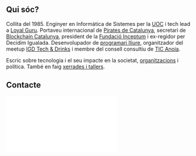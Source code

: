 <!--
body_class: h-card vcard
-->
## Qui sóc?

Collita del <time datetime="1985-09-23" class="dt-bday">1985</time>. <span class="p-role role">Enginyer en Informàtica de Sistemes</span> per la <a class="p-org org h-card" href="https://www.uoc.edu/">UOC</a> i <span class="p-role role">tech lead</span> a <a class="p-org org h-card" href="https://loyal.guru">Loyal Guru</a>. <span class="p-role role">Portaveu internacional</span> de <a class="p-org org h-card" href="https://pirates.cat">Pirates de Catalunya</a>, <span class="p-role role">secretari</span> de <a class="p-org org h-card" href="https://blockchaincatalunya.org/">Blockchain Catalunya</a>, <span class="p-role role">president</span> de la <a class="p-org org h-card" href="https://inceptum.org">Fundació Inceptum</a> i <span class="p-role role">ex-regidor</span> per <span class="p-org org">Decidim Igualada</span>. <span class="p-role role">Desenvolupador</span> de <a class="u-url url" href="https://github.com/imdario" rel="me">programari lliure</a>, <span class="p-role role">organitzador</span> del meetup <a class="p-org org h-card" href="https://www.meetup.com/es-ES/IGD-Tech-Drinks/">IGD Tech & Drinks</a> i <span class="p-role role">membre del consell consultiu</span> de <a class="p-org org h-card" href="https://www.ticanoia.cat/">TIC Anoia</a>.</p>

Escric sobre tecnologia i el seu impacte en la societat, [organitzacions](/es/posts/introduccion-organizaciones-liquidas) i política. També en faig <a class="u-url url" href="https://speakerdeck.com/dario" rel="me">xerrades i tallers</a>.

## Contacte

<embed src=".zas/partials/contact.html" type="text/html" />